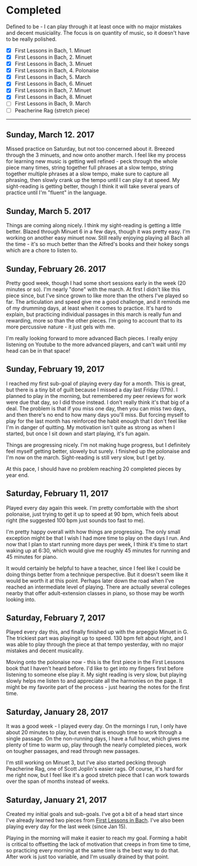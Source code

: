 # Completed

Defined to be - I can play through it at least once with no major mistakes and
decent musiciality. The focus is on quantity of music, so it doesn't have to
be really polished.

- [x] First Lessons in Bach, 1. Minuet
- [x] First Lessons in Bach, 2. Minuet
- [x] First Lessons in Bach, 3. Minuet
- [x] First Lessons in Bach, 4. Polonaise
- [x] First Lessons in Bach, 5. March
- [x] First Lessons in Bach, 6. Minuet
- [x] First Lessons in Bach, 7. Minuet
- [x] First Lessons in Bach, 8. Minuet
- [ ] First Lessons in Bach, 9. March
- [ ] Peacherine Rag (stretch piece)

-----------------------

## Sunday, March 12. 2017

Missed practice on Saturday, but not too concerned about it. Breezed through
the 3 minuets, and now onto another march. I feel like my process for learning
new music is getting well refined - peck through the whole piece many times,
string together full phrases at a slow tempo, string together multiple phrases at
a slow tempo, make sure to capture all phrasing, then slowly crank up the
tempo until I can play it at speed. My sight-reading is getting better, though
I think it will take several years of practice until I'm "fluent" in the
language.

## Sunday, March 5. 2017

Things are coming along nicely. I think my sight-reading is getting a little
better. Blazed through Minuet 6 in a few days, though it was pretty easy.
I'm working on another easy minuet now. Still really enjoying playing all Bach
all the time - it's so much better than the Alfred's books and their hokey
songs which are a chore to listen to.

## Sunday, February 26. 2017

Pretty good week, though I had some short sessions early in the week (20
minutes or so). I'm nearly "done" with the march. At first I didn't like this
piece since, but I've since grown to like more than the others I've played so
far. The articulation and speed give me a good challenge, and it reminds me of
my drumming days, at least when it comes to practice. It's hard to explain,
but practicing individual passages in this march is really fun and rewarding,
more so than the other pieces. I'm going to account that to its more
percussive nature - it just gels with me.

I'm really looking forward to more advanced Bach pieces. I really enjoy
listening on Youtube to the more advanced players, and can't wait until my
head can be in that space!

## Sunday, February 19, 2017

I reached my first sub-goal of playing every day for a month. This is great,
but there is a tiny bit of guilt because I missed a day last Friday
(17th). I planned to play in the morning, but remembered my peer reviews for
work were due that day, so I did those instead. I don't really think it's that
big of a deal. The problem is that if you miss one day, then you can miss two
days, and then there's no end to how many days you'll miss. But forcing myself
to play for the last month has reinforced the habit enough that I don't feel
like I'm in danger of quitting. My motivation isn't quite as strong as when
I started, but once I sit down and start playing, it's fun again.

Things are progressing nicely. I'm not making huge progress, but I definitely
feel myself getting better, slowely but surely. I finished up the polonaise
and I'm now on the march. Sight-reading is still very slow, but I get by.

At this pace, I should have no problem reaching 20 completed pieces by year
end.

## Saturday, February 11, 2017

Played every day again this week. I'm pretty comfortable with the short
polonaise, just trying to get it up to speed at 90 bpm, which feels about
right (the suggested 100 bpm just sounds too fast to me).

I'm pretty happy overall with how things are progressing. The only small
exception might be that I wish I had more time to play on the days I run. And
now that I plan to start running more days per week, I think it's time to
start waking up at 6:30, which would give me roughly 45 minutes for running
and 45 minutes for piano.

It would certainly be helpful to have a teacher, since I feel like I could be
doing things better from a technique perspective. But it doesn't seem like it
would be worth it at this point. Perhaps later down the road when I've reached
an intermediate level of playing. There are actually several colleges nearby
that offer adult-extension classes in piano, so those may be worth looking
into.

## Saturday, February 7, 2017

Played every day this, and finally finished up with the arpeggio Minuet in G.
The trickiest part was playingit up to speed. 130 bpm felt about right, and
I was able to play through the piece at that tempo yesterday, with no major
mistakes and decent musicality.

Moving onto the polonaise now - this is the first piece in the First Lessons
book that I haven't heard before. I'd like to get into my fingers first before
listening to someone else play it. My sight
reading is very slow, but playing slowly helps me listen to and appreciate all
the harmonies on the page. It might be my favorite part of the process - just
hearing the notes for the first time.

## Saturday, January 28, 2017

It was a good week - I played every day. On the mornings I run, I only have
about 20 minutes to play, but even that is enough time to work through
a single passage. On the non-running days, I have a full hour, which gives me
plenty of time to warm up, play through the nearly completed pieces, work on
tougher passages, and read through new passages.

I'm still working on Minuet 3, but I've also started pecking
through Peacherine Rag, one of Scott Joplin's easier rags. Of course, it's
hard for me right now, but I feel like it's a good stretch piece that I can
work towards over the span of months instead of weeks.

## Saturday, January 21, 2017

Created my initial goals and sub-goals. I've got a bit of a head start
since I've already learned two pieces from [First Lessons in
Bach](https://www.amazon.com/First-Lessons-Bach-Complete-Schirmers/dp/1423421922).
I've also been playing every day for the last week (since Jan 15).

Playing in the morning will make it easier to reach my goal.
Forming a habit is critical to offsetting the lack of
motivation that creeps in from time to time, so practicing every morning at
the same time is the best way to do that. After work is just too variable, and
I'm usually drained by that point.

